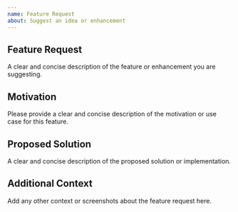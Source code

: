 ```yaml
---
name: Feature Request
about: Suggest an idea or enhancement
---
```


## Feature Request

A clear and concise description of the feature or enhancement you are suggesting.

## Motivation

Please provide a clear and concise description of the motivation or use case for this feature.

## Proposed Solution

A clear and concise description of the proposed solution or implementation.

## Additional Context

Add any other context or screenshots about the feature request here.
